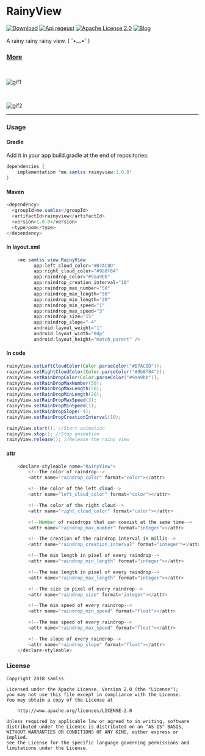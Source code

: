 # RainyView
[![Download](https://api.bintray.com/packages/samlss/maven/rainyview/images/download.svg)](https://bintray.com/samlss/maven/rainyview/_latestVersion)   [![Api reqeust](https://img.shields.io/badge/API-11+-brightgreen.svg?style=flat)](https://android-arsenal.com/api?level=11#l11)    [![Apache License 2.0](https://img.shields.io/hexpm/l/plug.svg)](https://github.com/samlss/RainyView/blob/master/LICENSE)  [![Blog](https://img.shields.io/badge/samlss-blog-orange.svg)](https://blog.csdn.net/Samlss)

A rainy rainy rainy view. ( ˘•灬•˘ )

### [More](https://github.com/samlss/FunnyViews)


<br/>


![gif1](https://github.com/samlss/RainyView/blob/master/screenshots/screenshot1.gif)

<br/>

![gif2](https://github.com/samlss/RainyView/blob/master/screenshots/screenshot2.gif)



------
### Usage

#### Gradle
Add it in your app build.gradle at the end of repositories:
  ```java
  dependencies {
      implementation 'me.samlss:rainyview:1.0.0'
  }
  ```

#### Maven
```java
<dependency>
  <groupId>me.samlss</groupId>
  <artifactId>rainyview</artifactId>
  <version>1.0.0</version>
  <type>pom</type>
</dependency>
```

#### In layout.xml

```java
    <me.samlss.view.RainyView
          app:left_cloud_color="#B7AC8D"
          app:right_cloud_color="#9b8f84"
          app:raindrop_color="#9aa9bb"
          app:raindrop_creation_interval="10"
          app:raindrop_max_number="50"
          app:raindrop_max_length="50"
          app:raindrop_min_length="20"
          app:raindrop_min_speed="1"
          app:raindrop_max_speed="3"
          app:raindrop_size="15"
          app:raindrop_slope="-4"
          android:layout_weight="1"
          android:layout_width="0dp"
          android:layout_height="match_parent" />
```

#### In code
```java
rainyView.setLeftCloudColor(Color.parseColor("#B7AC8D"));
rainyView.setRightCloudColor(Color.parseColor("#9b8f84"));
rainyView.setRainDropColor(Color.parseColor("#9aa9bb"));
rainyView.setRainDropMaxNumber(50);
rainyView.setRainDropMaxLength(50);
rainyView.setRainDropMinLength(20);
rainyView.setRainDropMaxSpeed(3);
rainyView.setRainDropMinSpeed(1);
rainyView.setRainDropSlope(-4);
rainyView.setRainDropCreationInterval(10);

rainyView.start(); //Start animation
rainyView.stop(); //Stop animation
rainyView.release(); //Release the rainy view
```


#### attr

```java
    <declare-styleable name="RainyView">
        <!--The color of raindrop-->
        <attr name="raindrop_color" format="color"></attr>

        <!--The color of the left cloud-->
        <attr name="left_cloud_color" format="color"></attr>

        <!--The color of the right cloud-->
        <attr name="right_cloud_color" format="color"></attr>

        <!--Number of raindrops that can coexist at the same time-->
        <attr name="raindrop_max_number" format="integer"></attr>

        <!--The creation of the raindrop interval in millis-->
        <attr name="raindrop_creation_interval" format="integer"></attr>

        <!--The min length in pixel of every raindrop-->
        <attr name="raindrop_min_length" format="integer"></attr>

        <!--The max length in pixel of every raindrop-->
        <attr name="raindrop_max_length" format="integer"></attr>

        <!--The size in pixel of every raindrop-->
        <attr name="raindrop_size" format="integer"></attr>

        <!--The min speed of every raindrop-->
        <attr name="raindrop_min_speed" format="float"></attr>

        <!--The max speed of every raindrop-->
        <attr name="raindrop_max_speed" format="float"></attr>

        <!--The slope of every raindrop-->
        <attr name="raindrop_slope" format="float"></attr>
    </declare-styleable>
```

### License

```
Copyright 2018 samlss

Licensed under the Apache License, Version 2.0 (the "License");
you may not use this file except in compliance with the License.
You may obtain a copy of the License at

    http://www.apache.org/licenses/LICENSE-2.0

Unless required by applicable law or agreed to in writing, software
distributed under the License is distributed on an "AS IS" BASIS,
WITHOUT WARRANTIES OR CONDITIONS OF ANY KIND, either express or implied.
See the License for the specific language governing permissions and
limitations under the License.
```
